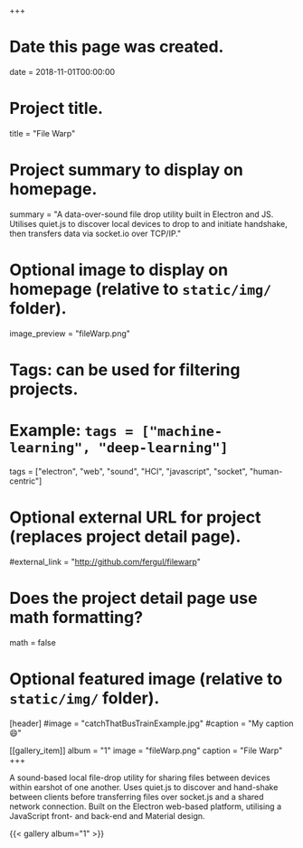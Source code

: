 +++
# Date this page was created.
date = 2018-11-01T00:00:00

# Project title.
title = "File Warp"

# Project summary to display on homepage.
summary = "A data-over-sound file drop utility built in Electron and JS. Utilises quiet.js to discover local devices to drop to and initiate handshake, then transfers data via socket.io over TCP/IP."

# Optional image to display on homepage (relative to `static/img/` folder).
image_preview = "fileWarp.png"

# Tags: can be used for filtering projects.
# Example: `tags = ["machine-learning", "deep-learning"]`
tags = ["electron", "web", "sound", "HCI", "javascript", "socket", "human-centric"]

# Optional external URL for project (replaces project detail page).
#external_link = "http://github.com/fergul/filewarp"

# Does the project detail page use math formatting?
math = false

# Optional featured image (relative to `static/img/` folder).
[header]
#image = "catchThatBusTrainExample.jpg"
#caption = "My caption :smile:"

[[gallery_item]]
album = "1"
image = "fileWarp.png"
caption = "File Warp"
+++

A sound-based local file-drop utility for sharing files between devices within earshot of one another. Uses quiet.js to discover and hand-shake between clients before transferring files over socket.js and a shared network connection. Built on the Electron web-based platform, utilising a JavaScript front- and back-end and Material design.

{{< gallery album="1" >}}